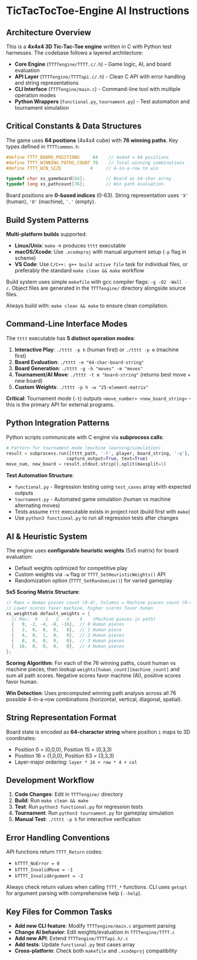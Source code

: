 # TicTacTocToe-Engine AI Instructions

## Architecture Overview

This is a **4x4x4 3D Tic-Tac-Toe engine** written in C with Python test harnesses. The codebase follows a layered architecture:

- **Core Engine** (`TTTTengine/TTTT.c/.h`) - Game logic, AI, and board evaluation
- **API Layer** (`TTTTengine/TTTTapi.c/.h`) - Clean C API with error handling and string representations
- **CLI Interface** (`TTTTengine/main.c`) - Command-line tool with multiple operation modes
- **Python Wrappers** (`functional.py`, `tournament.py`) - Test automation and tournament simulation

## Critical Constants & Data Structures

The game uses **64 positions** (4x4x4 cube) with **76 winning paths**. Key types defined in `TTTTcommon.h`:
```c
#define TTTT_BOARD_POSITIONS     64    // 4x4x4 = 64 positions
#define TTTT_WINNING_PATHS_COUNT 76    // Total winning combinations
#define TTTT_WIN_SIZE           4     // 4-in-a-row to win

typedef char xs_gameboard[64];        // Board as 64-char array
typedef long xs_pathcount[76];        // Win path evaluation
```

Board positions are **0-based indices** (0-63). String representation uses `'X'` (human), `'O'` (machine), `'.'` (empty).

## Build System Patterns

**Multi-platform builds** supported:
- **Linux/Unix**: `make` → produces `tttt` executable
- **macOS/Xcode**: Use `.xcodeproj` with manual argument setup (`-p` flag in scheme)
- **VS Code**: Use `C/C++: g++ build active file` task for individual files, or preferably the standard `make clean && make` workflow

Build system uses simple `makefile` with gcc compiler flags: `-g -O2 -Wall -c`. Object files are generated in the `TTTTengine/` directory alongside source files.

Always build with: `make clean && make` to ensure clean compilation.

## Command-Line Interface Modes

The `tttt` executable has **5 distinct operation modes**:

1. **Interactive Play**: `./tttt -p h` (human first) or `./tttt -p m` (machine first)
2. **Board Evaluation**: `./tttt -e "64-char-board-string"`
3. **Board Generation**: `./tttt -g -h "moves" -m "moves"`
4. **Tournament/AI Move**: `./tttt -t m "board-string"` (returns best move + new board)
5. **Custom Weights**: `./tttt -p h -w "25-element-matrix"`

**Critical**: Tournament mode (`-t`) outputs `<move_number> <new_board_string>` - this is the primary API for external programs.

## Python Integration Patterns

Python scripts communicate with C engine via **subprocess calls**:

```python
# Pattern for tournament mode (machine learning/simulation)
result = subprocess.run([tttt_path, '-t', player, board_string, '-q'], 
                       capture_output=True, text=True)
move_num, new_board = result.stdout.strip().split(maxsplit=1)
```

**Test Automation Structure**:
- `functional.py` - Regression testing using `test_cases` array with expected outputs
- `tournament.py` - Automated game simulation (human vs machine alternating moves)
- Tests assume `tttt` executable exists in project root (build first with `make`)
- Use `python3 functional.py` to run all regression tests after changes

## AI & Heuristic System

The engine uses **configurable heuristic weights** (5x5 matrix) for board evaluation:
- Default weights optimized for competitive play
- Custom weights via `-w` flag or `TTTT_SetHeuristicWeights()` API
- Randomization option (`TTTT_SetRandomize()`) for varied gameplay

**5x5 Scoring Matrix Structure**:
```c
// Rows = Human pieces count (0-4), Columns = Machine pieces count (0-4)
// Lower scores favor machine, higher scores favor human
xs_weighttab default_weights = {
  // Mac:  0   1   2   3    4    (Machine pieces in path)
  {   0, -2, -4, -8, -16},  // 0 Human pieces
  {   2,  0,  0,  0,   0},  // 1 Human piece  
  {   4,  0,  1,  0,   0},  // 2 Human pieces
  {   8,  0,  0,  0,   0},  // 3 Human pieces
  {  16,  0,  0,  0,   0},  // 4 Human pieces
};
```

**Scoring Algorithm**: For each of the 76 winning paths, count human vs machine pieces, then lookup `weights[human_count][machine_count]` and sum all path scores. Negative scores favor machine (AI), positive scores favor human.

**Win Detection**: Uses precomputed winning path analysis across all 76 possible 4-in-a-row combinations (horizontal, vertical, diagonal, spatial).

## String Representation Format

Board state is encoded as **64-character string** where position `i` maps to 3D coordinates:
- Position 0 = (0,0,0), Position 15 = (0,3,3)
- Position 16 = (1,0,0), Position 63 = (3,3,3)
- Layer-major ordering: `layer * 16 + row * 4 + col`

## Development Workflow

1. **Code Changes**: Edit in `TTTTengine/` directory
2. **Build**: Run `make clean && make`
3. **Test**: Run `python3 functional.py` for regression tests
4. **Tournament**: Run `python3 tournament.py` for gameplay simulation
5. **Manual Test**: `./tttt -p h` for interactive verification

## Error Handling Conventions

API functions return `TTTT_Return` codes:
- `kTTTT_NoError = 0`
- `kTTTT_InvalidMove = -1` 
- `kTTTT_InvalidArgument = -2`

Always check return values when calling `TTTT_*` functions. CLI uses `getopt` for argument parsing with comprehensive help (`--help`).

## Key Files for Common Tasks

- **Add new CLI feature**: Modify `TTTTengine/main.c` argument parsing
- **Change AI behavior**: Edit weights/evaluation in `TTTTengine/TTTT.c`
- **Add new API**: Extend `TTTTengine/TTTTapi.h/.c`
- **Add tests**: Update `functional.py` test cases array
- **Cross-platform**: Check both `makefile` and `.xcodeproj` compatibility